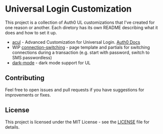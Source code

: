 # Universal Login Customization

This project is a collection of Auth0 UL customizations that I've created for one reason or another. Each
diretory has its own README describing what it does and how to set it up.

- [acul](./acul/) - Advanced Customization for Universal Login. [Auth0 Docs](https://auth0.com/docs/customize/login-pages/advanced-customizations)
- WIP [connection-switching](./connection-switching/) - page template and partials for switching connections during a transaction (e.g. start with password, switch to SMS passwordless)
- [dark-mode](./dark-mode/) - dark mode support for UL

## Contributing

Feel free to open issues and pull requests if you have suggestions for improvements or fixes.

## License

This project is licensed under the MIT License - see the [LICENSE](./LICENSE) file for details.
